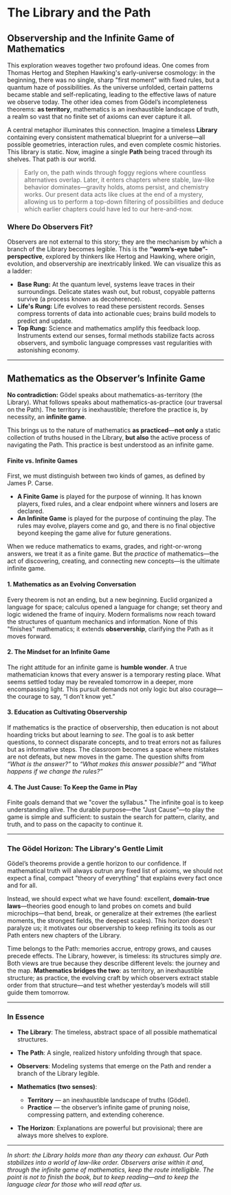# The Library and the Path

## Observership and the Infinite Game of Mathematics

This exploration weaves together two profound ideas. One comes from Thomas Hertog and Stephen Hawking's early-universe cosmology: in the beginning, there was no single, sharp "first moment" with fixed rules, but a quantum haze of possibilities. As the universe unfolded, certain patterns became stable and self-replicating, leading to the effective laws of nature we observe today. The other idea comes from Gödel’s incompleteness theorems: **as territory**, mathematics is an inexhaustible landscape of truth, a realm so vast that no finite set of axioms can ever capture it all.

A central metaphor illuminates this connection. Imagine a timeless **Library** containing every consistent mathematical blueprint for a universe—all possible geometries, interaction rules, and even complete cosmic histories. This library is static. Now, imagine a single **Path** being traced through its shelves. That path is our world.

> Early on, the path winds through foggy regions where countless alternatives overlap. Later, it enters chapters where stable, law-like behavior dominates—gravity holds, atoms persist, and chemistry works. Our present data acts like clues at the end of a mystery, allowing us to perform a top-down filtering of possibilities and deduce which earlier chapters could have led to our here-and-now.

### Where Do Observers Fit?

Observers are not external to this story; they are the mechanism by which a branch of the Library becomes legible. This is the **“worm’s-eye tube”-perspective**, explored by thinkers like Hertog and Hawking, where origin, evolution, and observership are inextricably linked. We can visualize this as a ladder:

* **Base Rung:** At the quantum level, systems leave traces in their surroundings. Delicate states wash out, but robust, copyable patterns survive (a process known as decoherence).
* **Life's Rung:** Life evolves to read these persistent records. Senses compress torrents of data into actionable cues; brains build models to predict and update.
* **Top Rung:** Science and mathematics amplify this feedback loop. Instruments extend our senses, formal methods stabilize facts across observers, and symbolic language compresses vast regularities with astonishing economy.

---

## Mathematics as the Observer’s Infinite Game

**No contradiction:** Gödel speaks about mathematics-as-territory (the Library). What follows speaks about mathematics-as-practice (our traversal on the Path). The territory is inexhaustible; therefore the practice is, by necessity, an **infinite game**.

This brings us to the nature of mathematics **as practiced**—**not only** a static collection of truths housed in the Library, **but also** the active process of navigating the Path. This practice is best understood as an infinite game.

#### **Finite vs. Infinite Games**

First, we must distinguish between two kinds of games, as defined by James P. Carse.

* **A Finite Game** is played for the purpose of winning. It has known players, fixed rules, and a clear endpoint where winners and losers are declared.
* **An Infinite Game** is played for the purpose of continuing the play. The rules may evolve, players come and go, and there is no final objective beyond keeping the game alive for future generations.

When we reduce mathematics to exams, grades, and right-or-wrong answers, we treat it as a finite game. But the *practice* of mathematics—the act of discovering, creating, and connecting new concepts—is the ultimate infinite game.

#### 1. Mathematics as an Evolving Conversation

Every theorem is not an ending, but a new beginning. Euclid organized a language for space; calculus opened a language for change; set theory and logic widened the frame of inquiry. Modern formalisms now reach toward the structures of quantum mechanics and information. None of this "finishes" mathematics; it extends **observership**, clarifying the Path as it moves forward.

#### 2. The Mindset for an Infinite Game

The right attitude for an infinite game is **humble wonder**. A true mathematician knows that every answer is a temporary resting place. What seems settled today may be revealed tomorrow in a deeper, more encompassing light. This pursuit demands not only logic but also courage—the courage to say, “I don’t know yet.”

#### 3. Education as Cultivating Observership

If mathematics is the practice of observership, then education is not about hoarding tricks but about learning to *see*. The goal is to ask better questions, to connect disparate concepts, and to treat errors not as failures but as informative steps. The classroom becomes a space where mistakes are not defeats, but new moves in the game. The question shifts from *“What is the answer?”* to *“What makes this answer possible?”* and *“What happens if we change the rules?”*

#### 4. The Just Cause: To Keep the Game in Play

Finite goals demand that we "cover the syllabus." The infinite goal is to keep understanding alive. The durable purpose—the "Just Cause"—to play the game is simple and sufficient: to sustain the search for pattern, clarity, and truth, and to pass on the capacity to continue it.

---

### The Gödel Horizon: The Library's Gentle Limit

Gödel’s theorems provide a gentle horizon to our confidence. If mathematical truth will always outrun any fixed list of axioms, we should not expect a final, compact "theory of everything" that explains every fact once and for all.

Instead, we should expect what we have found: excellent, **domain-true laws**—theories good enough to land probes on comets and build microchips—that bend, break, or generalize at their extremes (the earliest moments, the strongest fields, the deepest scales). This horizon doesn’t paralyze us; it motivates our observership to keep refining its tools as our Path enters new chapters of the Library.

Time belongs to the Path: memories accrue, entropy grows, and causes precede effects. The Library, however, is timeless: its structures simply *are*. Both views are true because they describe different levels: the journey and the map. **Mathematics bridges the two**: as territory, an inexhaustible structure; as practice, the evolving craft by which observers extract stable order from that structure—and test whether yesterday’s models will still guide them tomorrow.

---

### In Essence

* **The Library**: The timeless, abstract space of all possible mathematical structures.
* **The Path**: A single, realized history unfolding through that space.
* **Observers**: Modeling systems that emerge on the Path and render a branch of the Library legible.
* **Mathematics (two senses)**:

  * **Territory** — an inexhaustible landscape of truths (Gödel).
  * **Practice** — the observer’s infinite game of pruning noise, compressing pattern, and extending coherence.
* **The Horizon**: Explanations are powerful but provisional; there are always more shelves to explore.

---

*In short: the Library holds more than any theory can exhaust. Our Path stabilizes into a world of law-like order. Observers arise within it and, through the infinite game of mathematics, keep the route intelligible. The point is not to finish the book, but to keep reading—and to keep the language clear for those who will read after us.*

